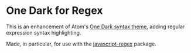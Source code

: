 # One Dark for Regex
This is an enhancement of Atom's [One Dark syntax theme](https://github.com/atom/atom/tree/master/packages/one-dark-syntax), adding regular expression syntax highlighting.

Made, in particular, for use with the [javascript-regex](https://atom.io/packages/javascript-regex) package.
